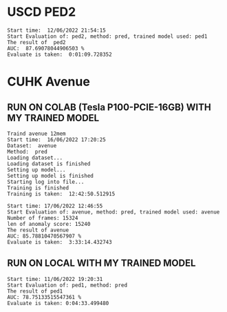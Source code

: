 # USCD PED2

```
Start time:  12/06/2022 21:54:15
Start Evaluation of: ped2, method: pred, trained model used: ped1
The result of  ped2
AUC:  87.69078044906503 %
Evaluate is taken:  0:01:09.728352
```

# CUHK Avenue

## RUN ON COLAB (Tesla P100-PCIE-16GB) WITH MY TRAINED MODEL

```
Traind avenue 12mem
Start time:  16/06/2022 17:20:25
Dataset:  avenue
Method:  pred
Loading dataset...
Loading dataset is finished
Setting up model...
Setting up model is finished
Starting log into file...
Training is finished
Training is taken:  12:42:50.512915

Start time: 17/06/2022 12:46:55
Start Evaluation of: avenue, method: pred, trained model used: avenue
Number of frames: 15324
len of anomaly score: 15240
The result of avenue
AUC: 85.78810470567907 %
Evaluate is taken:  3:33:14.432743
```

## RUN ON LOCAL WITH MY TRAINED MODEL

```
Start time: 11/06/2022 19:20:31
Start Evaluation of: ped1, method: pred
The result of ped1
AUC: 78.75133515547361 %
Evaluate is taken: 0:04:33.499480
```
